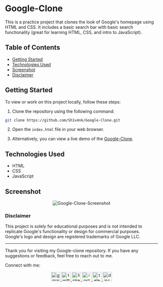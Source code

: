 # Google-Clone

This is a practice project that clones the look of Google's homepage using HTML and CSS. It includes a basic search bar with basic search functionality (great for learning HTML, CSS, and intro to JavaScript).

## Table of Contents

- [Getting Started](#getting-started)
- [Technologies Used](#technologies-used)
- [Screenshot](#screenshot)
- [Disclaimer](#disclaimer)

## Getting Started

To view or work on this project locally, follow these steps:

1. Clone the repository using the following command:

```bash
git clone https://github.com/Sh1v4nk/Google-Clone.git
```

2. Open the `index.html` file in your web browser.

3. Alternatively, you can view a live demo of the [Google-Clone](https://sh1v4nk.github.io/Google-Clone/).

## Technologies Used

- HTML
- CSS
- JavaScript

## Screenshot

<div align="center">
  <img src="https://i.ibb.co/pJPHgKX/image.png" alt="Google-Clone-Screenshot">
</div>

### Disclaimer

This project is solely for educational purposes and is not intended to replicate Google's functionality or design for commercial purposes. Google's logo and design are registered trademarks of Google LLC.

---

Thank you for visiting my Google-clone repository. If you have any suggestions or feedback, feel free to reach out to me.

Connect with me:

<div align="center">
  <a href="mailto:shivankpandey113@gmail.com" target="_blank">
    <img src="https://img.shields.io/static/v1?message=Gmail&logo=gmail&label=&color=D14836&logoColor=white&labelColor=&style=for-the-badge" height="30" alt="gmail logo"  />
  </a>
  <a href="https://twitter.com/sh1v4nk" target="_blank">
    <img src="https://img.shields.io/static/v1?message=Twitter&logo=twitter&label=&color=1DA1F2&logoColor=white&labelColor=&style=for-the-badge" height="30" alt="twitter logo"  />
  </a>
    <a href="https://www.linkedin.com/in/sh1v4nk/" target="_blank">
    <img src="https://img.shields.io/static/v1?message=LinkedIn&logo=linkedin&label=&color=0077B5&logoColor=white&labelColor=&style=for-the-badge" height="30" alt="linkedin logo"  />
  </a>
  <a href="https://www.instagram.com/sh1v4nk_/" target="_blank">
    <img src="https://img.shields.io/static/v1?message=Instagram&logo=instagram&label=&color=E4405F&logoColor=white&labelColor=&style=for-the-badge" height="30" alt="instagram logo"  />
  </a>
  <a href="https://t.me/BlackGoku_69th" target="_blank">
    <img src="https://img.shields.io/static/v1?message=Telegram&logo=telegram&label=&color=2CA5E0&logoColor=white&labelColor=&style=for-the-badge" height="30" alt="telegram logo"  />
  </a>
  <a href="https://discord.com/users/571299781096505344" target="_blank">
    <img src="https://img.shields.io/static/v1?message=Discord&logo=discord&label=&color=7289DA&logoColor=white&labelColor=&style=for-the-badge" height="30" alt="discord logo"  />
  </a>
</div>
